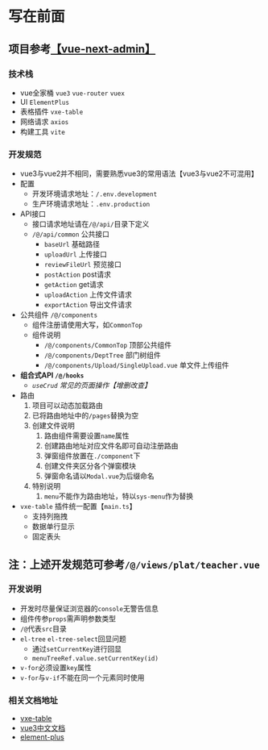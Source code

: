 # 写在前面
## 项目参考[【vue-next-admin】](https://gitee.com/lyt-top/vue-next-admin)
### 技术栈
 - vue全家桶 `vue3` `vue-router` `vuex`
 - UI `ElementPlus`
 - 表格插件 `vxe-table`
 - 网络请求 `axios`
 - 构建工具 `vite`
### 开发规范
 - vue3与vue2并不相同，需要熟悉vue3的常用语法【vue3与vue2不可混用】
 - 配置
   - 开发环境请求地址：`/.env.development`
   - 生产环境请求地址：`.env.production`
 - API接口
   - 接口请求地址请在`/@/api/`目录下定义
   - `/@/api/common` 公共接口
     - `baseUrl` 基础路径
     - `uploadUrl` 上传接口
     - `reviewFileUrl` 预览接口
     - `postAction` post请求
     - `getAction` get请求
     - `uploadAction` 上传文件请求
     - `exportAction` 导出文件请求
 - 公共组件 `/@/components`
   - 组件注册请使用大写，如`CommonTop`
   - 组件说明
     - `/@/components/CommonTop` 顶部公共组件
     - `/@/components/DeptTree` 部门树组件
     - `/@/components/Upload/SingleUpload.vue` 单文件上传组件
 - **组合式API `/@/hooks`**
   - *`useCrud` 常见的页面操作【增删改查】*
 - 路由
   1. 项目可以动态加载路由
   2. 已将路由地址中的`/pages`替换为空
   3. 创建文件说明
      1. 路由组件需要设置`name`属性
      2. 创建路由地址对应文件名即可自动注册路由
      3. 弹窗组件放置在`./component`下
      4. 创建文件夹区分各个弹窗模块
      5. 弹窗命名请以`Modal.vue`为后缀命名
   4. 特别说明
      1. `menu`不能作为路由地址，特以`sys-menu`作为替换
 - `vxe-table` 插件统一配置【`main.ts`】
   - 支持列拖拽
   - 数据单行显示
   - 固定表头

## 注：上述开发规范可参考`/@/views/plat/teacher.vue`

### 开发说明
 - 开发时尽量保证浏览器的`console`无警告信息
 - 组件传参`props`需声明参数类型
 - `/@`代表`src`目录
 - `el-tree` `el-tree-select`回显问题
   - 通过`setCurrentKey`进行回显 
   - `menuTreeRef.value.setCurrentKey(id)`
 - `v-for`必须设置`key`属性
 - `v-for`与`v-if`不能在同一个元素同时使用

### 相关文档地址
- [vxe-table](https://vxetable.cn/#/table/start/install)
- [vue3中文文档](https://www.javascriptc.com/vue3js/guide/introduction.html)
- [element-plus](https://element-plus.gitee.io/zh-CN/guide/design.html)

